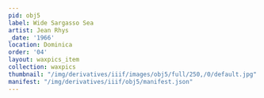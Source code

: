 ```yaml
---
pid: obj5
label: Wide Sargasso Sea
artist: Jean Rhys
_date: '1966'
location: Dominica
order: '04'
layout: waxpics_item
collection: waxpics
thumbnail: "/img/derivatives/iiif/images/obj5/full/250,/0/default.jpg"
manifest: "/img/derivatives/iiif/obj5/manifest.json"
---
```

